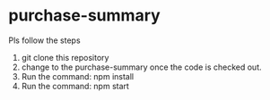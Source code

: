 # purchase-summary
Pls follow the steps
1. git clone this repository
2. change to the purchase-summary once the code is checked out.
3. Run the command: npm install
4. Run the command: npm start
